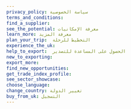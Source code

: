 ```yaml
---
privacy_policy: سياسة الخصوصية
terms_and_conditions:
find_a_supplier:
see_the_potential: معرفة الإمكانيات
learn_more: معرفة المزيد
plan_your_trip:  التخطيط للرحلة
experience_the_uk:
help_to_export:  الحصول على المساعدة للتصدير
new_to_exporting:
export_more:
find_new_opportunities:
get_trade_index_profile:
see_sector_showcase:
choose_language:
change_country: تغيير الدولة
buy_from_uk: التسجيل
---
```

